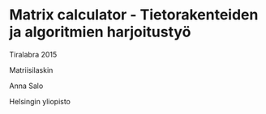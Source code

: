 # Matrix calculator - Tietorakenteiden ja algoritmien harjoitustyö


Tiralabra 2015

Matriisilaskin

Anna Salo

Helsingin yliopisto

